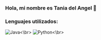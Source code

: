 ### Hola, mi nombre es Tania del Angel 👋

<!--
**taniadah/taniadah** is a ✨ _special_ ✨ repository because its `README.md` (this file) appears on your GitHub profile.

Here are some ideas to get you started:

- 🔭 I’m currently working on ...
- 🌱 I’m currently learning ...
- 👯 I’m looking to collaborate on ...
- 🤔 I’m looking for help with ...
- 💬 Ask me about ...
- 📫 How to reach me: ...
- 😄 Pronouns: ...
- ⚡ Fun fact: ...
-->
### Lenguajes utilizados: 
![Java](https://img.shields.io/badge/Java-red?style=for-the-badge&logo=appveyor&logoColor=violet&labelColor=101010)<\br>
![Python](https://img.shields.io/badge/Python-blue?style=for-the-badge&logo=python&logoColor=blue&labelColor=101010)<\br>

 

